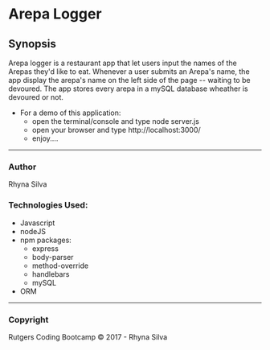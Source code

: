 # Arepa Logger

## Synopsis
Arepa logger is a restaurant app that let users input the names of the Arepas they'd like to eat.  Whenever a user submits an Arepa's name, the app display the arepa's name on the left side of the page -- waiting to be devoured.  The app stores every arepa in a mySQL database wheather is devoured or not. 


* For a demo of this application:
	* open the terminal/console and type node server.js
	* open your browser and type http://localhost:3000/
	* enjoy....

***
### Author

Rhyna Silva 

### Technologies Used:

* Javascript
* nodeJS
* npm packages:
  *  express
  *  body-parser
  *  method-override
  *	 handlebars
  *  mySQL
* ORM

***
### Copyright  
Rutgers Coding Bootcamp © 2017 - Rhyna Silva